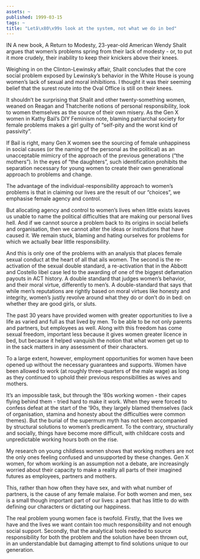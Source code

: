 ```yaml
---
assets: ~
published: 1999-03-15
tags: ~
title: "Letâ\x80\x99s look at the system, not what we do in bed"
---
```

IN A new book, A Return to Modesty, 23-year-old American Wendy Shalit
argues that women’s problems spring from their lack of modesty - or, to
put it more crudely, their inability to keep their knickers above their
knees.

Weighing in on the Clinton-Lewinsky affair, Shalit concludes that the
core social problem exposed by Lewinsky’s behavior in the White House is
young women’s lack of sexual and moral inhibitions. I thought it was
their seeming belief that the surest route into the Oval Office is still
on their knees.

It shouldn’t be surprising that Shalit and other twenty-something women,
weaned on Reagan and Thatcherite notions of personal responsibility,
look to women themselves as the source of their own misery. As the Gen X
women in Kathy Bail’s DIY Feminism note, blaming patriarchal society for
female problems makes a girl guilty of “self-pity and the worst kind of
passivity”.

If Bail is right, many Gen X women see the sourcing of female
unhappiness in social causes (or the naming of the personal as the
political) as an unacceptable mimicry of the approach of the previous
generations (“the mothers”). In the eyes of “the daughters”, such
identification prohibits the separation necessary for young women to
create their own generational approach to problems and change.

The advantage of the individual-responsibility approach to women’s
problems is that in claiming our lives are the result of our “choices”,
we emphasise female agency and control.

But allocating agency and control to women’s lives when little exists
leaves us unable to name the political difficulties that are making our
personal lives hell. And if we cannot source a problem back to its
origins in social beliefs and organisation, then we cannot alter the
ideas or institutions that have caused it. We remain stuck, blaming and
hating ourselves for problems for which we actually bear little
responsibility.

And this is only one of the problems with an analysis that places female
sexual conduct at the heart of all that ails women. The second is the
re-activation of the sexual double standard, a re-activation that in the
Abbott and Costello libel case led to the awarding of one of the biggest
defamation payouts in ACT history. A double standard that judges women’s
behavior, and their moral virtue, differently to men’s. A
double-standard that says that while men’s reputations are rightly based
on moral virtues like honesty and integrity, women’s justly revolve
around what they do or don’t do in bed: on whether they are good girls,
or sluts.

The past 30 years have provided women with greater opportunities to live
a life as varied and full as that lived by men. To be able to be not
only parents and partners, but employees as well. Along with this
freedom has come sexual freedom, important less because it gives women
greater licence in bed, but because it helped vanquish the notion that
what women get up to in the sack matters in any assessment of their
characters.

To a large extent, however, employment opportunities for women have been
opened up without the necessary guarantees and supports. Women have been
allowed to work (at roughly three-quarters of the male wage) as long as
they continued to uphold their previous responsibilities as wives and
mothers.

It’s an impossible task, but through the ’80s working women - their
capes flying behind them - tried hard to make it work. When they were
forced to confess defeat at the start of the ’90s, they largely blamed
themselves (lack of organisation, stamina and honesty about the
difficulties were common themes). But the burial of the supermum myth
has not been accompanied by structural solutions to women’s predicament.
To the contrary, structurally and socially, things have become more
difficult, with childcare costs and unpredictable working hours both on
the rise.

My research on young childless women shows that working mothers are not
the only ones feeling confused and unsupported by these changes. Gen X
women, for whom working is an assumption not a debate, are increasingly
worried about their capacity to make a reality all parts of their
imagined futures as employees, partners and mothers.

This, rather than how often they have sex, and with what number of
partners, is the cause of any female malaise. For both women and men,
sex is a small though important part of our lives: a part that has
little to do with defining our characters or dictating our happiness.

The real problem young women face is twofold. Firstly, that the lives we
have and the lives we want contain too much responsibility and not
enough social support. Secondly, that the analytical tools needed to
source responsibility for both the problem and the solution have been
thrown out, in an understandable but damaging attempt to find solutions
unique to our generation.